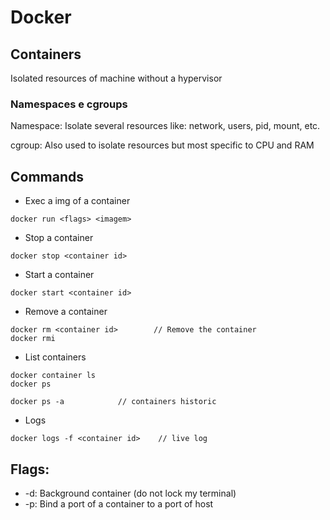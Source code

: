 # Docker

## Containers

Isolated resources of machine without a hypervisor

### Namespaces e cgroups

Namespace: Isolate several resources like: network, users, pid, mount, etc.

cgroup: Also used to isolate resources but most specific to CPU and RAM

## Commands

- Exec a img of a container

```
docker run <flags> <imagem>
```

- Stop a container

```
docker stop <container id>
```

- Start a container

```
docker start <container id>
```

- Remove a container

```
docker rm <container id>        // Remove the container
docker rmi
```

- List containers

```
docker container ls
docker ps

docker ps -a            // containers historic
```

- Logs

```
docker logs -f <container id>    // live log
```

## Flags:

- -d: Background container (do not lock my terminal)
- -p: Bind a port of a container to a port of host
